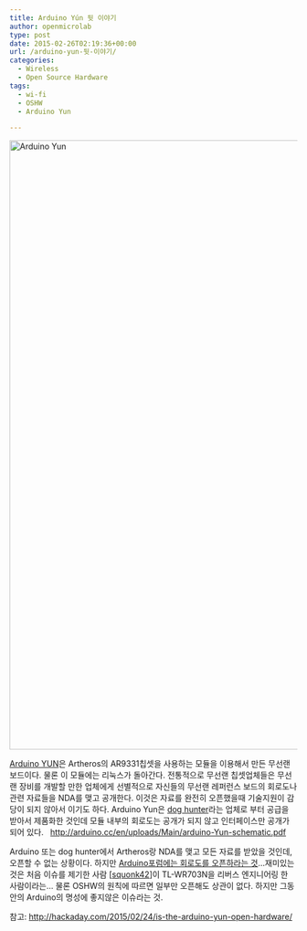 ```yaml
---
title: Arduino Yún 뒷 이야기
author: openmicrolab
type: post
date: 2015-02-26T02:19:36+00:00
url: /arduino-yun-뒷-이야기/
categories:
  - Wireless
  - Open Source Hardware
tags:
  - wi-fi
  - OSHW
  - Arduino Yun

---
```

<img loading="lazy" class="alignnone" src="http://arduino.cc/en/uploads/Main/ArduinoYunFront_2.jpg" alt="Arduino Yun" width="1600" height="1067" />

<a href="http://arduino.cc/en/Main/ArduinoBoardYun" target="_blank">Arduino YUN</a>은 Artheros의 AR9331칩셋을 사용하는 모듈을 이용해서 만든 무선랜 보드이다. 물론 이 모듈에는 리눅스가 돌아간다. 전통적으로 무선랜 칩셋업체들은 무선랜 장비를 개발할 만한 업체에게 선별적으로 자신들의 무선랜 레퍼런스 보드의 회로도나 관련 자료들을 NDA를 맺고 공개한다. 이것은 자료를 완전히 오픈했을때 기술지원이 감당이 되지 않아서 이기도 하다. Arduino Yun은 <a href="http://www.doghunter.org/?portfolio=arduino-yun" target="_blank">dog hunter</a>라는 업체로 부터 공급을 받아서 제품화한 것인데 모듈 내부의 회로도는 공개가 되지 않고 인터페이스만 공개가 되어 있다.   <a href="http://arduino.cc/en/uploads/Main/arduino-Yun-schematic.pdf" target="_blank">http://arduino.cc/en/uploads/Main/arduino-Yun-schematic.pdf</a>

Arduino 또는 dog hunter에서 Artheros랑 NDA를 맺고 모든 자료를 받았을 것인데, 오픈할 수 없는 상황이다. 하지만 <a href="http://forum.arduino.cc/index.php?topic=187766.0" target="_blank">Arduino포럼에는 회로도를 오픈하라는 것</a>&#8230;재미있는 것은 처음 이슈를 제기한 사람 [<a href="https://github.com/Squonk42/TL-WR703N" target="_blank">squonk42</a>]이 TL-WR703N을 리버스 엔지니어링 한 사람이라는&#8230; 물론 OSHW의 원칙에 따르면 일부만 오픈해도 상관이 없다. 하지만 그동안의 Arduino의 명성에 좋지않은 이슈라는 것.

참고: <a href="http://hackaday.com/2015/02/24/is-the-arduino-yun-open-hardware/" target="_blank">http://hackaday.com/2015/02/24/is-the-arduino-yun-open-hardware/</a>